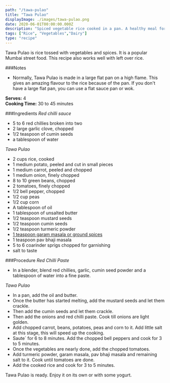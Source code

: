 ```yaml
---
path: "/tawa-pulao"
title: "Tawa Pulao"
displayImage: ./images/tawa-pulao.png
date: 2020-06-01T00:00:00.000Z
description: "Spiced vegetable rice cooked in a pan. A healthy meal for lunch or dinner."
tags: ["Rice", "Vegetables","Dairy"]
type: "recipe"
---
```


Tawa Pulao is rice tossed with vegetables and spices. It is a popular Mumbai street food. This recipe also works well with left over rice. 

###Notes
- Normally, Tawa Pulao is made in a large flat pan on a high flame. This gives an amazing flavour to the rice because of the pan. If you don't have a large flat pan, you can use a flat sauce pan or wok.


**Serves:** 4\
**Cooking Time:** 30 to 45 minutes

###Ingredients
*Red chilli sauce*
- 5 to 6 red chillies broken into two
- 2 large garlic clove, chopped
- 1/2 teaspoon of cumin seeds
- a tablespoon of water

*Tawa Pulao*
- 2 cups rice, cooked
- 1 medium potato, peeled and cut in small pieces
- 1 medium carrot, peeled and chopped
- 1 medium onion, finely chopped
- 8 to 10 green beans, chopped
- 2 tomatoes, finely chopped
- 1/2 bell pepper, chopped
- 1/2 cup peas
- 1/2 cup corn
- A tablespoon of oil
- 1 tablespoon of unsalted butter
- 1/2 teaspoon mustard seeds
- 1/2 teaspoon cumin seeds
- 1/2 teaspoon turmeric powder
- <a href="https://en.wikipedia.org/wiki/Garam_masala" target="_blank" rel="noopener noreferrer" class="link"> 1 teaspoon garam masala or ground spices </a>
- 1 teaspoon pav bhaji masala
- 5 to 6 coarinder sprigs chopped for garnishing
- salt to taste


###Procedure
*Red Chilli Paste*
- In a blender, blend red chillies, garlic, cumin seed powder and a tablespoon of water into a fine paste. 

*Tawa Pulao*
- In a pan, add the oil and butter. 
- Once the butter has started melting, add the mustard seeds and let them crackle.
- Then add the cumin seeds and let them crackle. 
- Then add the onions and red chilli paste. Cook till onions are light golden. 
- Add chopped carrot, beans, potatoes, peas and corn to it. Add little salt at this stage, this will speed up the cooking. 
- Saute` for 6 to 8 minutes. Add the chopped bell peppers and cook for 3 to 5 minutes.
- Once the vegetables are nearly done, add the chopped tomatoes.
- Add turmeric powder, garam masala, pav bhaji masala and remaining salt to it. Cook until tomatoes are done.
- Add the cooked rice and cook for 3 to 5 minutes.

Tawa Pulao is ready. Enjoy it on its own or with some yogurt.